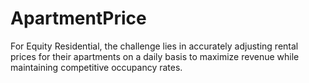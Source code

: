 # ApartmentPrice
For Equity Residential, the challenge lies in accurately adjusting rental prices for their apartments on a daily basis to maximize revenue while maintaining competitive occupancy rates.
